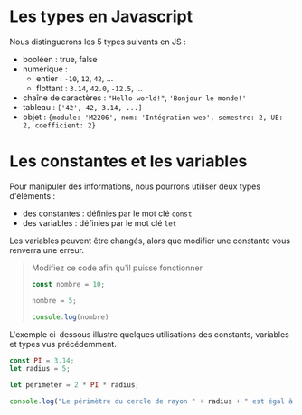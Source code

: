 
# Les types en Javascript

Nous distinguerons les 5 types suivants en JS :

- booléen : true, false
- numérique :
  - entier : `-10`, `12`, `42`, ...
  - flottant : `3.14`, `42.0`, `-12.5`, ...
- chaîne de caractères : `"Hello world!"`, `'Bonjour le monde!'`
- tableau : `['42', 42, 3.14, ...]`
- objet : `{module: 'M2206', nom: 'Intégration web', semestre: 2, UE: 2, coefficient: 2}`

# Les constantes et les variables

Pour manipuler des informations, nous pourrons utiliser deux types d'éléments :

- des constantes : définies par le mot clé `const`
- des variables : définies par le mot clé `let`

Les variables peuvent être changés, alors que modifier une constante vous renverra une erreur.

> Modifiez ce code afin qu'il puisse fonctionner
> 
> ```javascript runnable
> const nombre = 10;
>
> nombre = 5;
>
> console.log(nombre)
> ```

L'exemple ci-dessous illustre quelques utilisations des constants, variables et types vus précédemment.

```javascript runnable
const PI = 3.14;
let radius = 5;

let perimeter = 2 * PI * radius;

console.log("Le périmètre du cercle de rayon " + radius + " est égal à : " + perimeter);
```